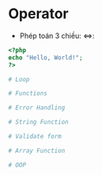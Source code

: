 # Operator

- Phép toán 3 chiều: <=>:
```php
<?php
echo "Hello, World!";
?>

# Loop

# Functions

# Error Handling

# String Function

# Validate form

# Array Function

# OOP
